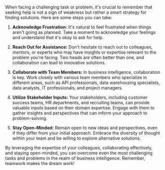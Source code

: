 When facing a challenging task or problem, it's crucial to remember that seeking help is not a sign of weakness but rather a smart strategy for finding solutions. Here are some steps you can take:

1. **Acknowledge Frustration:** It's natural to feel frustrated when things aren't going as planned. Take a moment to acknowledge your feelings and understand that it's okay to ask for help.

2. **Reach Out for Assistance:** Don't hesitate to reach out to colleagues, mentors, or experts who may have insights or expertise relevant to the problem you're facing. Two heads are often better than one, and collaboration can lead to innovative solutions.

3. **Collaborate with Team Members:** In business intelligence, collaboration is key. Work closely with various team members who specialize in different areas, such as API professionals, data warehousing specialists, data analysts, IT professionals, and project managers.

4. **Utilize Stakeholder Inputs:** Your stakeholders, including customer success teams, HR departments, and recruiting teams, can provide valuable inputs based on their domain expertise. Engage with them to gather insights and perspectives that can inform your approach to problem-solving.

5. **Stay Open-Minded:** Remain open to new ideas and perspectives, even if they differ from your initial approach. Embrace the diversity of thought within your team and be willing to explore alternative solutions.

By leveraging the expertise of your colleagues, collaborating effectively, and staying open-minded, you can overcome even the most challenging tasks and problems in the realm of business intelligence. Remember, teamwork makes the dream work!